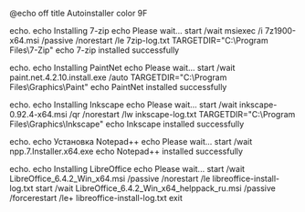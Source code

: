 @echo off
title Autoinstaller
color 9F

echo.
echo Installing 7-zip
echo Please wait...
start /wait msiexec /i 7z1900-x64.msi /passive /norestart /le 7zip-log.txt TARGETDIR="C:\Program Files\7-Zip"
echo 7-zip installed successfully

echo.
echo Installing PaintNet
echo Please wait...
start /wait paint.net.4.2.10.install.exe /auto TARGETDIR="C:\Program Files\Graphics\Paint"
echo PaintNet installed successfully

echo.
echo Installing Inkscape
echo Please wait...
start /wait inkscape-0.92.4-x64.msi /qr /norestart /lw inkscape-log.txt TARGETDIR="C:\Program Files\Graphics\Inkscape"
echo Inkscape installed successfully

echo.
echo Установка Notepad++
echo Please wait...
start /wait npp.7.Installer.x64.exe
echo Notepad++ installed successfully

echo.
echo Installing LibreOffice
echo Please wait...
start /wait LibreOffice_6.4.2_Win_x64.msi /passive /norestart /le libreoffice-install-log.txt
start /wait LibreOffice_6.4.2_Win_x64_helppack_ru.msi /passive /forcerestart /le+ libreoffice-install-log.txt
exit
